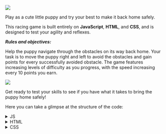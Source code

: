 ![](https://i.imgur.com/7oX5EWf.png)

Play as a cute little puppy and try your best to make it back home safely.

This racing game is built entirely on **JavaScript**, **HTML**, and **CSS**, and is designed to test your agility and reflexes.

**_Rules and objectives:_**

Help the puppy navigate through the obstacles on its way back home. Your task is to move the puppy right and left to avoid the obstacles and gain points for every successfully avoided obstacle. The game features increasing levels of difficulty as you progress, with the speed increasing every 10 points you earn.

![](https://i.imgur.com/oC1G4OS.png)

Get ready to test your skills to see if you have what it takes to bring the puppy home safely!

Here you can take a glimpse at the structure of the code:

<details>
  <summary>JS</summary>
  
 * General items declarations (game area, buttons, divs)
* Player Class
	- contructor
	- createPlayer
	- move
	- canMoveRight, canMoveLeft
	- setPosition
* Enemy Class
	- constructor
	- createEnemy (sets the properties of a static character)
	- setPosition
	- moveEnemy
* Game Class
	- constructor
	- reset
	- createEnemy (pushes multiple characters into an array)
	- animate
	- countScore
	- crash
	- gameOver
* startGame
* deleteGame
* restart
* keys down and up
</details>

<details><summary>HTML</summary>
* Game area 
* Score board
* Game Lost screen 
* Game Win screen
</details>

<details><summary>CSS</summary>
* Global settings
* Game area properties
* Start screen
* Scoreboard
* Obstacles and the player
* Special effect
* Message boxes and buttons (neutral, hovered, pressed)
* "Hidden" class 
* Game Win screen
* Game LOST screen
</details>
